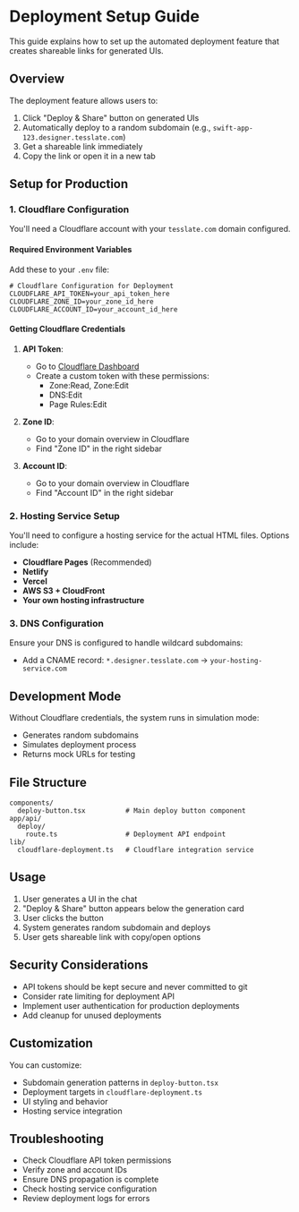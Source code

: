 # Deployment Setup Guide

This guide explains how to set up the automated deployment feature that creates shareable links for generated UIs.

## Overview

The deployment feature allows users to:
1. Click "Deploy & Share" button on generated UIs
2. Automatically deploy to a random subdomain (e.g., `swift-app-123.designer.tesslate.com`)
3. Get a shareable link immediately
4. Copy the link or open it in a new tab

## Setup for Production

### 1. Cloudflare Configuration

You'll need a Cloudflare account with your `tesslate.com` domain configured.

#### Required Environment Variables

Add these to your `.env` file:

```env
# Cloudflare Configuration for Deployment
CLOUDFLARE_API_TOKEN=your_api_token_here
CLOUDFLARE_ZONE_ID=your_zone_id_here
CLOUDFLARE_ACCOUNT_ID=your_account_id_here
```

#### Getting Cloudflare Credentials

1. **API Token**: 
   - Go to [Cloudflare Dashboard](https://dash.cloudflare.com/profile/api-tokens)
   - Create a custom token with these permissions:
     - Zone:Read, Zone:Edit
     - DNS:Edit
     - Page Rules:Edit

2. **Zone ID**:
   - Go to your domain overview in Cloudflare
   - Find "Zone ID" in the right sidebar

3. **Account ID**:
   - Go to your domain overview in Cloudflare
   - Find "Account ID" in the right sidebar

### 2. Hosting Service Setup

You'll need to configure a hosting service for the actual HTML files. Options include:

- **Cloudflare Pages** (Recommended)
- **Netlify**
- **Vercel**
- **AWS S3 + CloudFront**
- **Your own hosting infrastructure**

### 3. DNS Configuration

Ensure your DNS is configured to handle wildcard subdomains:
- Add a CNAME record: `*.designer.tesslate.com` → `your-hosting-service.com`

## Development Mode

Without Cloudflare credentials, the system runs in simulation mode:
- Generates random subdomains
- Simulates deployment process
- Returns mock URLs for testing

## File Structure

```
components/
  deploy-button.tsx          # Main deploy button component
app/api/
  deploy/
    route.ts                 # Deployment API endpoint
lib/
  cloudflare-deployment.ts   # Cloudflare integration service
```

## Usage

1. User generates a UI in the chat
2. "Deploy & Share" button appears below the generation card
3. User clicks the button
4. System generates random subdomain and deploys
5. User gets shareable link with copy/open options

## Security Considerations

- API tokens should be kept secure and never committed to git
- Consider rate limiting for deployment API
- Implement user authentication for production deployments
- Add cleanup for unused deployments

## Customization

You can customize:
- Subdomain generation patterns in `deploy-button.tsx`
- Deployment targets in `cloudflare-deployment.ts`
- UI styling and behavior
- Hosting service integration

## Troubleshooting

- Check Cloudflare API token permissions
- Verify zone and account IDs
- Ensure DNS propagation is complete
- Check hosting service configuration
- Review deployment logs for errors